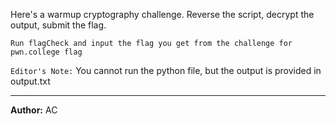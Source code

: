 Here's a warmup cryptography challenge. Reverse the script, decrypt the output, submit the flag.

```Run flagCheck and input the flag you get from the challenge for pwn.college flag```

`Editor's Note:` You cannot run the python file, but the output is provided in output.txt

---
**Author:** AC
